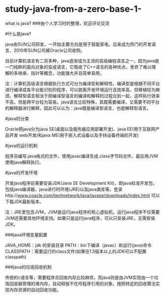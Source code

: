 # study-java-from-a-zero-base-1-
what is java?
###由个人学习时的整理，欢迎评论交流

#什么是java?

java由SUN公司研发，一开始主要方向是用于智能家电，后来成为热门的开发语言，2010年SUN公司被Oracle公司收购。

目前计算机语言有二百多种，java逐渐成为主流的高级编程语言之一，因为java是一门纯粹的面向对象的变成语言，它吸收了C++语言的各种优点，舍弃了难以理解的多继承、指针等概念，功能强大并且简单易用。

注：计算机高级语言根据执行方式可分为编译型和解释性。编译型是根据不同平台进行编译成各平台能识别的程序，可以脱离开发环境运行且效率高，但移植较为麻烦。解释型语言相当于把编译型语言的编译和解释的过程合到一起，这样执行效率不高，但是跨平台较为容易。java语言比较特殊，其既需要编译，又需要不同平台的解释器进行解释，因此可以认为：java既是编译型语言，也是解释型语言。

#java的分类

Oracle把java分为java SE(桌面以及服务器应用部署开发)、java EE(用于互联网产品开发 web开发)和java ME(用于嵌入式设备以及手持设备终端的开发)

#java的运行机制

程序员编写.java格式的文件，使用javac编译生成.class字节码文件，最后用JVM使用java解释执行。

#java的开发环境

开发java程序前需要安装JDK(Java SE Development Kit)，即java标准开发包，包括java编译器，java进行时环境(JRE)以及java类库等。登录http://www.coacle.com/technetwork/java/javase/downloads/index.html 可以下载JDK最新版本。

注：JRE里包含JVM，JVM是运行java程序的核心虚拟机，运行java程序不仅需要JVM还需要其他环境支持。如果只是运行java程序，可以只安装JRE，无需安装JDK。

###java环境变量配置

JAVA_HOME：jdk 的安装目录
PATH：bin下编译（javac）和运行(java)命令
CLASSPATH：需要运行的class文件(如果在1.5版本以上的JDK可以不配置classpath)

###java的垃圾回收机制

传统的c语言等，需要程序员回收内存比较麻烦，而java则是由JVM实现由一个垃圾回收器管理的堆内存，自动释放不在呗程序引用的对象，按照特定的回收算法实现内存资源的自动回收功能。
